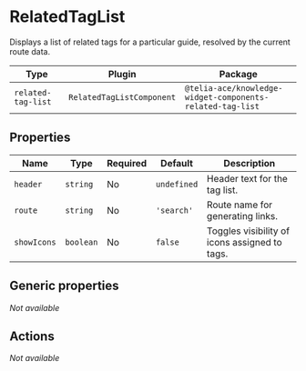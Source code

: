 # RelatedTagList

Displays a list of related tags for a particular guide, resolved by the current route data.

| Type               | Plugin                    | Package                                                   |
|--------------------|---------------------------|---------------------------------------------------------- |
| `related-tag-list` | `RelatedTagListComponent` | `@telia-ace/knowledge-widget-components-related-tag-list` |

## Properties

| Name        | Type      | Required | Default     | Description                              |
|-------------|-----------|----------|-------------|------------------------------------------|
| `header`    | `string`  | No       | `undefined` | Header text for the tag list.            |
| `route`     | `string`  | No       | `'search'`  | Route name for generating links.         |
| `showIcons` | `boolean` | No       | `false`     | Toggles visibility of icons assigned to tags. |

## Generic properties

_Not available_

## Actions

_Not available_
